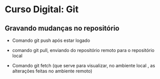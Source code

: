# Curso Digital: Git

## Gravando mudanças no repositório

* Comando git push após estar logado 

* comando git pull, enviando do repositório remoto para o repositório local

* Comando git fetch (que serve para visualizar, no ambiente local , as alterações feitas no ambiente remoto)
